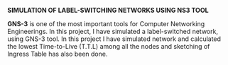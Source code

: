 **SIMULATION OF LABEL-SWITCHING NETWORKS USING NS3 TOOL**

**GNS-3** is one of the most important tools for Computer Networking Engineerings. In this project, I have simulated a label-switched network, using GNS-3 tool. In this project I have simulated network and calculated the lowest Time-to-Live (T.T.L) among all the nodes and sketching of Ingress Table has also been done.

